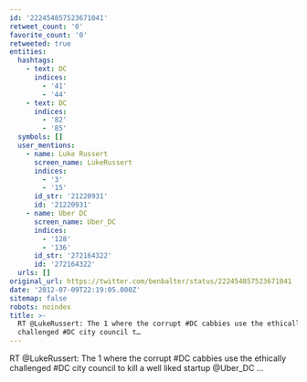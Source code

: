 ```yaml
---
id: '222454857523671041'
retweet_count: '0'
favorite_count: '0'
retweeted: true
entities:
  hashtags:
    - text: DC
      indices:
        - '41'
        - '44'
    - text: DC
      indices:
        - '82'
        - '85'
  symbols: []
  user_mentions:
    - name: Luke Russert
      screen_name: LukeRussert
      indices:
        - '3'
        - '15'
      id_str: '21220931'
      id: '21220931'
    - name: Uber DC
      screen_name: Uber_DC
      indices:
        - '128'
        - '136'
      id_str: '272164322'
      id: '272164322'
  urls: []
original_url: https://twitter.com/benbalter/status/222454857523671041
date: '2012-07-09T22:19:05.000Z'
sitemap: false
robots: noindex
title: >-
  RT @LukeRussert: The 1 where the corrupt #DC cabbies use the ethically
  challenged #DC city council t…
---
```


RT @LukeRussert: The 1 where the corrupt #DC cabbies use the ethically challenged #DC city council to kill a well liked startup @Uber_DC ...